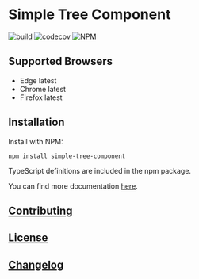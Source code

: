 # Simple Tree Component

![build](https://github.com/ckotzbauer/simple-tree-component/workflows/build/badge.svg)
[![codecov](https://codecov.io/gh/ckotzbauer/simple-tree-component/branch/master/graph/badge.svg?token=CDK8TH9DLZ)](https://codecov.io/gh/ckotzbauer/simple-tree-component)
[![NPM](https://img.shields.io/npm/v/simple-tree-component.svg)](https://www.npmjs.com/package/simple-tree-component)


## Supported Browsers

- Edge latest
- Chrome latest
- Firefox latest


## Installation

Install with NPM:
```
npm install simple-tree-component
```
TypeScript definitions are included in the npm package.

You can find more documentation [here](https://www.ckotzbauer.de/simple-tree-component).

[Contributing](https://github.com/ckotzbauer/simple-tree-component/blob/master/.github/CONTRIBUTING.md)
--------
[License](https://github.com/ckotzbauer/simple-tree-component/blob/master/LICENSE)
--------
[Changelog](https://github.com/ckotzbauer/simple-tree-component/blob/master/CHANGELOG.md)
--------
